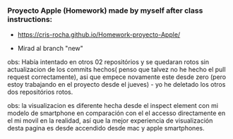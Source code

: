 ### Proyecto Apple (Homework) made by myself after class instructions:

* https://cris-rocha.github.io/Homework-proyecto-Apple/ 

* Mirad al branch "new"

obs: Había intentado en otros 02 repositórios y se quedaran rotos sin actualizacion de los commits hechos( penso que talvez no he hecho el pull request correctamente), asi que empece novamente este desde zero (pero estoy trabajando en el proyecto desde el jueves) - yo he deletado los otros dos repositórios rotos.

obs: la visualizacion es diferente hecha desde el inspect element con mi modelo de smartphone en comparación con el el accesso directamente en el mi movil en la realidad, así que la mejor experiencia de visualización desta pagina es desde accendido desde mac y apple smartphones.
